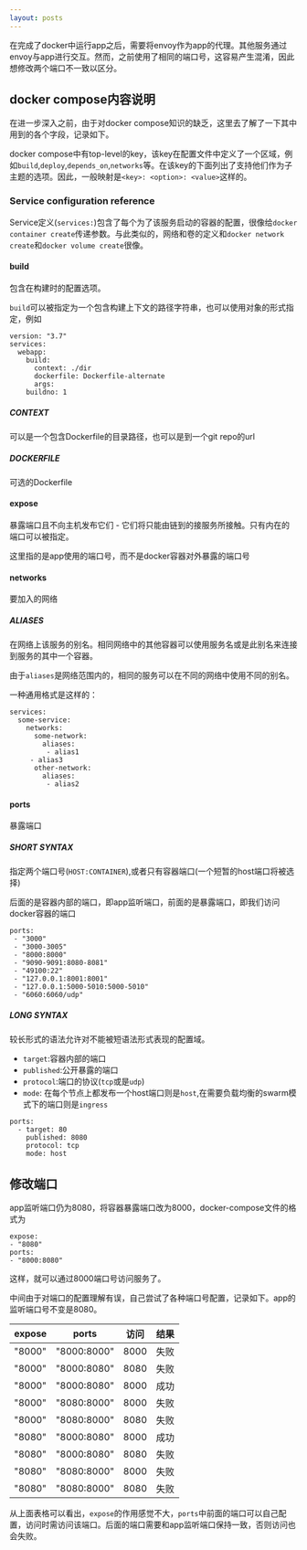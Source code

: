 ```yaml
---
layout: posts
---
```

在完成了docker中运行app之后，需要将envoy作为app的代理。其他服务通过envoy与app进行交互。然而，之前使用了相同的端口号，这容易产生混淆，因此想修改两个端口不一致以区分。

## docker compose内容说明
在进一步深入之前，由于对docker compose知识的缺乏，这里去了解了一下其中用到的各个字段，记录如下。  

docker compose中有top-level的key，该key在配置文件中定义了一个区域，例如`build`,`deploy`,`depends_on`,`networks`等。在该key的下面列出了支持他们作为子主题的选项。因此，一般映射是`<key>: <option>: <value>`这样的。  

### Service configuration reference
Service定义(`services:`)包含了每个为了该服务启动的容器的配置，很像给`docker container create`传递参数。与此类似的，网络和卷的定义和`docker network create`和`docker volume create`很像。  

#### build
包含在构建时的配置选项。  

`build`可以被指定为一个包含构建上下文的路径字符串，也可以使用对象的形式指定，例如  
```
version: "3.7"
services:
  webapp:
    build:
      context: ./dir
      dockerfile: Dockerfile-alternate
      args:
	buildno: 1
```

##### CONTEXT
可以是一个包含Dockerfile的目录路径，也可以是到一个git repo的url  

##### DOCKERFILE
可选的Dockerfile  

#### expose
暴露端口且不向主机发布它们 - 它们将只能由链到的接服务所接触。只有内在的端口可以被指定。  

这里指的是app使用的端口号，而不是docker容器对外暴露的端口号  

#### networks
要加入的网络  

##### ALIASES
在网络上该服务的别名。相同网络中的其他容器可以使用服务名或是此别名来连接到服务的其中一个容器。  

由于`aliases`是网络范围内的，相同的服务可以在不同的网络中使用不同的别名。  

一种通用格式是这样的：  
```
services:
  some-service:
    networks:
      some-network:
        aliases:
         - alias1
	 - alias3
      other-network:
        aliases:
         - alias2
```

#### ports
暴露端口

##### SHORT SYNTAX
指定两个端口号(`HOST:CONTAINER`),或者只有容器端口(一个短暂的host端口将被选择)  

后面的是容器内部的端口，即app监听端口，前面的是暴露端口，即我们访问docker容器的端口  


```
ports:
 - "3000"
 - "3000-3005"
 - "8000:8000"
 - "9090-9091:8080-8081"
 - "49100:22"
 - "127.0.0.1:8001:8001"
 - "127.0.0.1:5000-5010:5000-5010"
 - "6060:6060/udp"
```

##### LONG SYNTAX
较长形式的语法允许对不能被短语法形式表现的配置域。  
* `target`:容器内部的端口  
* `published`:公开暴露的端口  
* `protocol`:端口的协议(`tcp`或是`udp`)  
* `mode`: 在每个节点上都发布一个host端口则是`host`,在需要负载均衡的swarm模式下的端口则是`ingress`  

```
ports:
  - target: 80
    published: 8080
    protocol: tcp
    mode: host
```

## 修改端口
app监听端口仍为8080，将容器暴露端口改为8000，docker-compose文件的格式为  
```
expose:
- "8080"
ports:
- "8000:8080"
```

这样，就可以通过8000端口号访问服务了。

中间由于对端口的配置理解有误，自己尝试了各种端口号配置，记录如下。app的监听端口号不变是8080。  

expose | ports | 访问  | 结果
-|-|-|-
"8000" | "8000:8000" | 8000 |  失败
"8000" | "8000:8080" | 8080 |  失败
"8000" | "8000:8080" | 8000 |  成功
"8000" | "8080:8000" | 8000 |  失败
"8000" | "8080:8000" | 8080 |  失败
"8080" | "8000:8080" | 8000 |  成功
"8080" | "8000:8080" | 8080 |  失败
"8080" | "8080:8000" | 8000 |  失败
"8080" | "8080:8000" | 8080 |  失败

从上面表格可以看出，`expose`的作用感觉不大，`ports`中前面的端口可以自己配置，访问时需访问该端口。后面的端口需要和app监听端口保持一致，否则访问也会失败。 